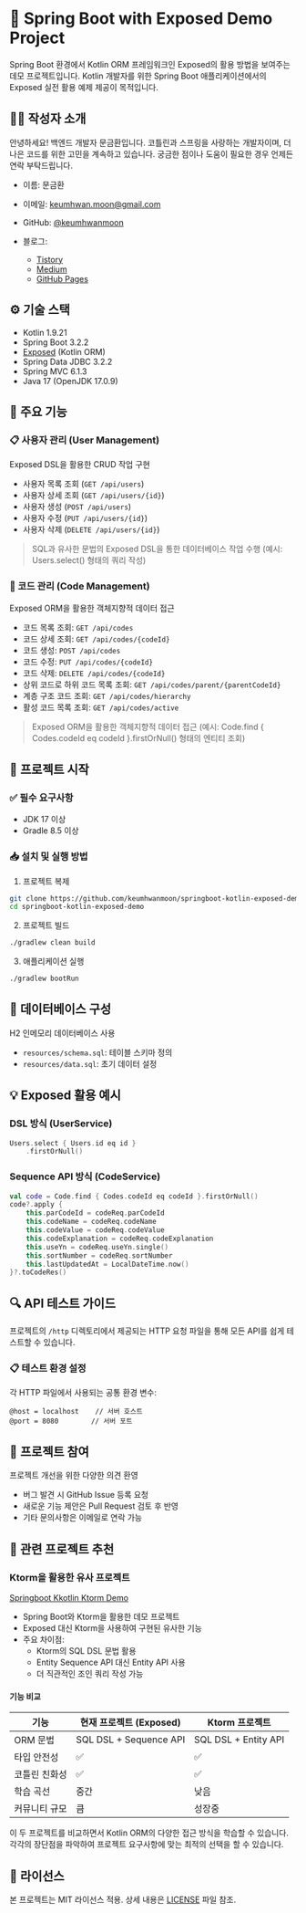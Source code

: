 # 🚀 Spring Boot with Exposed Demo Project

Spring Boot 환경에서 Kotlin ORM 프레임워크인 Exposed의 활용 방법을 보여주는 데모 프로젝트입니다.
Kotlin 개발자를 위한 Spring Boot 애플리케이션에서의 Exposed 실전 활용 예제 제공이 목적입니다.

## 🧑‍💻 작성자 소개
안녕하세요! 백엔드 개발자 문금환입니다.
코틀린과 스프링을 사랑하는 개발자이며, 더 나은 코드를 위한 고민을 계속하고 있습니다.
궁금한 점이나 도움이 필요한 경우 언제든 연락 부탁드립니다.

- 이름: 문금환
- 이메일: keumhwan.moon@gmail.com
- GitHub: [@keumhwanmoon](https://github.com/keumhwanmoon)

- 블로그:
    - [Tistory](https://jason-moon.tistory.com/)
    - [Medium](https://medium.com/@jason.moon.kr)
    - [GitHub Pages](https://keumhwanmoon.github.io)

## ⚙️ 기술 스택

- Kotlin 1.9.21
- Spring Boot 3.2.2
- [Exposed](https://www.jetbrains.com/help/exposed/home.html) (Kotlin ORM)
- Spring Data JDBC 3.2.2
- Spring MVC 6.1.3
- Java 17 (OpenJDK 17.0.9)

## 🌟 주요 기능

### 📋 사용자 관리 (User Management)
Exposed DSL을 활용한 CRUD 작업 구현
- 사용자 목록 조회 (`GET /api/users`)
- 사용자 상세 조회 (`GET /api/users/{id}`)
- 사용자 생성 (`POST /api/users`)
- 사용자 수정 (`PUT /api/users/{id}`)
- 사용자 삭제 (`DELETE /api/users/{id}`)

> SQL과 유사한 문법의 Exposed DSL을 통한 데이터베이스 작업 수행
> (예시: Users.select() 형태의 쿼리 작성)

### 🔖 코드 관리 (Code Management)
Exposed ORM을 활용한 객체지향적 데이터 접근
- 코드 목록 조회: `GET /api/codes`
- 코드 상세 조회: `GET /api/codes/{codeId}`
- 코드 생성: `POST /api/codes`
- 코드 수정: `PUT /api/codes/{codeId}`
- 코드 삭제: `DELETE /api/codes/{codeId}`
- 상위 코드로 하위 코드 목록 조회: `GET /api/codes/parent/{parentCodeId}`
- 계층 구조 코드 조회: `GET /api/codes/hierarchy`
- 활성 코드 목록 조회: `GET /api/codes/active`

> Exposed ORM을 활용한 객체지향적 데이터 접근
> (예시: Code.find { Codes.codeId eq codeId }.firstOrNull() 형태의 엔티티 조회)

## 🚀 프로젝트 시작

### ✅ 필수 요구사항
- JDK 17 이상
- Gradle 8.5 이상

### 📥 설치 및 실행 방법

1. 프로젝트 복제
```bash
git clone https://github.com/keumhwanmoon/springboot-kotlin-exposed-demo.git
cd springboot-kotlin-exposed-demo
```

2. 프로젝트 빌드
```bash
./gradlew clean build
```

3. 애플리케이션 실행
```bash
./gradlew bootRun
```

## 💾 데이터베이스 구성

H2 인메모리 데이터베이스 사용
- `resources/schema.sql`: 테이블 스키마 정의
- `resources/data.sql`: 초기 데이터 설정

## 💡 Exposed 활용 예시

### DSL 방식 (UserService)
```kotlin
Users.select { Users.id eq id }
    .firstOrNull()
```

### Sequence API 방식 (CodeService)
```kotlin
val code = Code.find { Codes.codeId eq codeId }.firstOrNull()
code?.apply {
    this.parCodeId = codeReq.parCodeId
    this.codeName = codeReq.codeName
    this.codeValue = codeReq.codeValue
    this.codeExplanation = codeReq.codeExplanation
    this.useYn = codeReq.useYn.single()
    this.sortNumber = codeReq.sortNumber
    this.lastUpdatedAt = LocalDateTime.now()
}?.toCodeRes()
```

## 🔍 API 테스트 가이드

프로젝트의 `/http` 디렉토리에서 제공되는 HTTP 요청 파일을 통해 모든 API를 쉽게 테스트할 수 있습니다.

### 📋 테스트 환경 설정
각 HTTP 파일에서 사용되는 공통 환경 변수:
```http
@host = localhost    // 서버 호스트
@port = 8080        // 서버 포트
```

## 🤝 프로젝트 참여

프로젝트 개선을 위한 다양한 의견 환영
- 버그 발견 시 GitHub Issue 등록 요청
- 새로운 기능 제안은 Pull Request 검토 후 반영
- 기타 문의사항은 이메일로 연락 가능

## 🔗 관련 프로젝트 추천

### Ktorm을 활용한 유사 프로젝트
[Springboot Kkotlin Ktorm Demo](https://github.com/keumhwanmoon/springboot-kotlin-ktorm-demo)
- Spring Boot와 Ktorm을 활용한 데모 프로젝트
- Exposed 대신 Ktorm을 사용하여 구현된 유사한 기능
- 주요 차이점:
  - Ktorm의 SQL DSL 문법 활용
  - Entity Sequence API 대신 Entity API 사용
  - 더 직관적인 조인 쿼리 작성 가능

#### 기능 비교
| 기능      | 현재 프로젝트 (Exposed)      | Ktorm 프로젝트           |
|---------|------------------------|----------------------|
| ORM 문법  | SQL DSL + Sequence API | SQL DSL + Entity API |
| 타입 안전성  | ✅                      | ✅                    |
| 코틀린 친화성 | ✅                      | ✅                    |
| 학습 곡선   | 중간                     | 낮음                   |
| 커뮤니티 규모 | 큼                      | 성장중                  |

이 두 프로젝트를 비교하면서 Kotlin ORM의 다양한 접근 방식을 학습할 수 있습니다.
각각의 장단점을 파악하여 프로젝트 요구사항에 맞는 최적의 선택을 할 수 있습니다.


## 📝 라이선스
본 프로젝트는 MIT 라이선스 적용. 상세 내용은 [LICENSE](LICENSE) 파일 참조.
